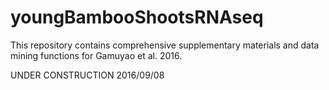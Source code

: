 # youngBambooShootsRNAseq
This repository contains comprehensive supplementary materials and data mining functions for Gamuyao et al. 2016.

UNDER CONSTRUCTION 2016/09/08
